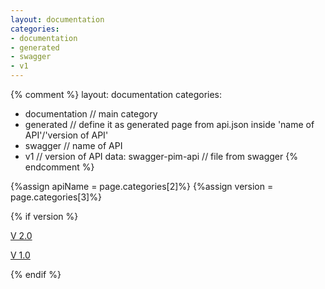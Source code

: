 ```yaml
---
layout: documentation
categories:
- documentation
- generated
- swagger
- v1
---
```

{% comment %}
  layout: documentation
  categories:
  - documentation                   // main category
  - generated                       // define it as generated page from api.json inside 'name of API'/'version of API'
  - swagger                         // name of API
  - v1                              // version of API
  data: swagger-pim-api             // file from swagger
{% endcomment %}

{%assign apiName = page.categories[2]%}
{%assign version = page.categories[3]%}

{% if version %}
<p class="version-button article {% if version == 'v2' %}active{% endif %}" style="margin-right: 0px;">
    <a href="/products-and-docs/apis/{{apiName}}/v2/">V 2.0</a>
</p>
<p class="version-button {% if version == 'v1' %}active{% endif %}">
    <a href="/products-and-docs/apis/{{apiName}}/v1/">V 1.0</a>
</p>
{% endif %}

